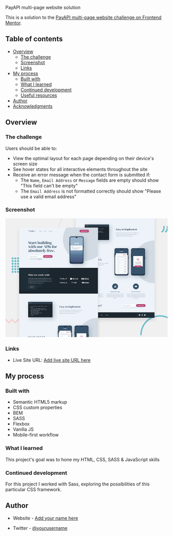 PayAPI multi-page website solution

This is a solution to the [PayAPI multi-page website challenge on Frontend Mentor](https://www.frontendmentor.io/challenges/payapi-multipage-website-FDLR1Y11e). 

## Table of contents

- [Overview](#overview)
  - [The challenge](#the-challenge)
  - [Screenshot](#screenshot)
  - [Links](#links)
- [My process](#my-process)
  - [Built with](#built-with)
  - [What I learned](#what-i-learned)
  - [Continued development](#continued-development)
  - [Useful resources](#useful-resources)
- [Author](#author)
- [Acknowledgments](#acknowledgments)

## Overview

### The challenge

Users should be able to:

- View the optimal layout for each page depending on their device's screen size
- See hover states for all interactive elements throughout the site
- Receive an error message when the contact form is submitted if:
  - The `Name`, `Email Address` or `Message` fields are empty should show "This field can't be empty"
  - The `Email Address` is not formatted correctly should show "Please use a valid email address"

### Screenshot

![Design preview for the PayAPI multi-page website](./preview.jpg)

### Links

- Live Site URL: [Add live site URL here](https://michel-degroot.github.io/payapi-multi-page-website/)

## My process

### Built with

- Semantic HTML5 markup
- CSS custom properties
- BEM
- SASS
- Flexbox
- Vanilla JS
- Mobile-first workflow


### What I learned

This project's goal was to hone my HTML, CSS, SASS & JavaScript skills



### Continued development

For this project I worked with Sass, exploring the possibilities of this particular CSS framework.

## Author

- Website - [Add your name here](https://dev.micheldegroot.com)

- Twitter - [@yourusername](https://www.twitter.com/33rockstreet)


